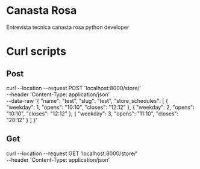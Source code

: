 # Canasta Rosa
Entrevista tecnica canasta rosa python developer

# Curl scripts

## Post

curl --location --request POST 'localhost:8000/store/' \
--header 'Content-Type: application/json' \
--data-raw '{
    "name": "test",
    "slug": "test",
    "store_schedules": [
        {
            "weekday": 1,
            "opens": "10:10",
            "closes": "12:12"
        },
        {
            "weekday": 2,
            "opens": "10:10",
            "closes": "12:12"
        },
        {
            "weekday": 3,
            "opens": "11:10",
            "closes": "20:12"
        }
    ]
}'

## Get

curl --location --request GET 'localhost:8000/store/' \
--header 'Content-Type: application/json'